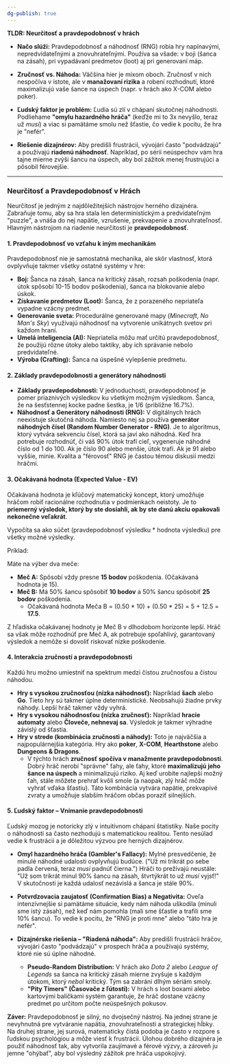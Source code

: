 ```yaml
---
dg-publish: true
---
```

**TLDR: Neurčitosť a pravdepodobnosť v hrách**

- **Načo slúži:** Pravdepodobnosť a náhodnosť (RNG) robia hry napínavými, nepredvídateľnými a znovuhrateľnými. Používa sa všade: v boji (šanca na zásah), pri vypadávaní predmetov (loot) aj pri generovaní máp.
    
- **Zručnosť vs. Náhoda:** Väčšina hier je mixom oboch. Zručnosť v nich nespočíva v istote, ale v **manažovaní rizika** a robení rozhodnutí, ktoré maximalizujú vaše šance na úspech (napr. v hrách ako X-COM alebo poker).
    
- **Ľudský faktor je problém:** Ľudia sú zlí v chápaní skutočnej náhodnosti. Podliehame **"omylu hazardného hráča"** (keďže mi to 3x nevyšlo, teraz už _musí_) a viac si pamätáme smolu než šťastie, čo vedie k pocitu, že hra je "nefér".
    
- **Riešenie dizajnérov:** Aby predišli frustrácii, vývojári často "podvádzajú" a používajú **riadenú náhodnosť**. Napríklad, po sérii neúspechov vám hra tajne mierne zvýši šancu na úspech, aby bol zážitok menej frustrujúci a pôsobil férovejšie.

---

### **Neurčitosť a Pravdepodobnosť v Hrách**

Neurčitosť je jedným z najdôležitejších nástrojov herného dizajnéra. Zabraňuje tomu, aby sa hra stala len deterministickým a predvídateľným "puzzle", a vnáša do nej napätie, vzrušenie, prekvapenie a znovuhrateľnosť. Hlavným nástrojom na riadenie neurčitosti je **pravdepodobnosť**.

#### **1. Pravdepodobnosť vo vzťahu k iným mechanikám**

Pravdepodobnosť nie je samostatná mechanika, ale skôr vlastnosť, ktorá ovplyvňuje takmer všetky ostatné systémy v hre:

- **Boj:** Šanca na zásah, šanca na kritický zásah, rozsah poškodenia (napr. útok spôsobí 10-15 bodov poškodenia), šanca na blokovanie alebo úskok.
- **Získavanie predmetov (Loot):** Šanca, že z porazeného nepriateľa vypadne vzácny predmet.
- **Generovanie sveta:** Procedurálne generované mapy (_Minecraft_, _No Man's Sky_) využívajú náhodnosť na vytvorenie unikátnych svetov pri každom hraní.
- **Umelá inteligencia (AI):** Nepriatelia môžu mať určitú pravdepodobnosť, že použijú rôzne útoky alebo taktiky, aby ich správanie nebolo predvídateľné.
- **Výroba (Crafting):** Šanca na úspešné vylepšenie predmetu.

#### **2. Základy pravdepodobnosti a generátory náhodnosti**

- **Základy pravdepodobnosti:** V jednoduchosti, pravdepodobnosť je pomer priaznivých výsledkov ku všetkým možným výsledkom. Šanca, že na šesťstennej kocke padne šestka, je 1/6 (približne 16.7%).
- **Náhodnosť a Generátory náhodnosti (RNG):** V digitálnych hrách neexistuje skutočná náhoda. Namiesto nej sa používa **generátor náhodných čísel (Random Number Generator - RNG)**. Je to algoritmus, ktorý vytvára sekvenciu čísel, ktorá sa javí ako náhodná. Keď hra potrebuje rozhodnúť, či váš 90% útok trafí cieľ, vygeneruje náhodné číslo od 1 do 100. Ak je číslo 90 alebo menšie, útok trafí. Ak je 91 alebo vyššie, minie. Kvalita a "férovosť" RNG je častou témou diskusií medzi hráčmi.

#### **3. Očakávaná hodnota (Expected Value - EV)**

Očakávaná hodnota je kľúčový matematický koncept, ktorý umožňuje hráčom robiť racionálne rozhodnutia v podmienkach neistoty. Je to **priemerný výsledok, ktorý by ste dosiahli, ak by ste danú akciu opakovali nekonečne veľakrát**.

Vypočíta sa ako súčet (pravdepodobnosť výsledku * hodnota výsledku) pre všetky možné výsledky.

Príklad:

Máte na výber dva meče:

- **Meč A:** Spôsobí vždy presne **15 bodov** poškodenia. (Očakávaná hodnota je 15).
- **Meč B:** Má 50% šancu spôsobiť **10 bodov** a 50% šancu spôsobiť **25 bodov** poškodenia.
    - Očakávaná hodnota Meča B = (0.50 * 10) + (0.50 * 25) = 5 + 12.5 = **17.5**.

Z hľadiska očakávanej hodnoty je Meč B v dlhodobom horizonte lepší. Hráč sa však môže rozhodnúť pre Meč A, ak potrebuje spoľahlivý, garantovaný výsledok a nemôže si dovoliť riskovať nízke poškodenie.
#### **4. Interakcia zručností a pravdepodobnosti**

Každú hru možno umiestniť na spektrum medzi čistou zručnosťou a čistou náhodou.

- **Hry s vysokou zručnosťou (nízka náhodnosť):** Napríklad **šach** alebo **Go**. Tieto hry sú takmer úplne deterministické. Neobsahujú žiadne prvky náhody. Lepší hráč takmer vždy vyhrá.
- **Hry s vysokou náhodnosťou (nízka zručnosť):** Napríklad **hracie automaty** alebo **Človeče, nehnevaj sa**. Výsledok je takmer výhradne závislý od šťastia.
- **Hry v strede (kombinácia zručnosti a náhody):** Toto je najväčšia a najpopulárnejšia kategória. Hry ako **poker**, **X-COM**, **Hearthstone** alebo **Dungeons & Dragons**.
    - V týchto hrách **zručnosť spočíva v manažmente pravdepodobnosti**. Dobrý hráč nerobí "správne" ťahy, ale ťahy, ktoré **maximalizujú jeho šance na úspech** a minimalizujú riziko. Aj keď urobíte najlepší možný ťah, stále môžete prehrať kvôli smole (a naopak, zlý hráč môže vyhrať vďaka šťastiu). Táto kombinácia vytvára napätie, prekvapivé zvraty a umožňuje slabším hráčom občas poraziť silnejších.

#### **5. Ľudský faktor – Vnímanie pravdepodobnosti**

Ľudský mozog je notoricky zlý v intuitívnom chápaní štatistiky. Naše pocity o náhodnosti sa často nezhodujú s matematickou realitou. Tento nesúlad vedie k frustrácii a je dôležitou výzvou pre herných dizajnérov.

- **Omyl hazardného hráča (Gambler's Fallacy):** Mylné presvedčenie, že minulé náhodné udalosti ovplyvňujú budúce. ("Už mi trikrát po sebe padla červená, teraz _musí_ padnúť čierna.") Hráči to prežívajú neustále: "Už som trikrát minul 90% šancu na zásah, štvrtýkrát to už _musí_ vyjsť!" V skutočnosti je každá udalosť nezávislá a šanca je stále 90%.
    
- **Potvrdzovacia zaujatosť (Confirmation Bias) a Negativita:** Oveľa intenzívnejšie si pamätáme situácie, kedy nám náhoda uškodila (minuli sme istý zásah), než keď nám pomohla (mali sme šťastie a trafili sme 10% šancu). To vedie k pocitu, že "RNG je proti mne" alebo "táto hra je nefér".
    
- **Dizajnérske riešenia – "Riadená náhoda":** Aby predišli frustrácii hráčov, vývojári často "podvádzajú" v prospech hráča a používajú systémy, ktoré nie sú úplne náhodné.
    
    - **Pseudo-Random Distribution:** V hrách ako _Dota 2_ alebo _League of Legends_ sa šanca na kritický zásah mierne zvyšuje s každým útokom, ktorý _nebol_ kritický. Tým sa zabráni dlhým sériám smoly.
    - **"Pity Timers" (Časovače z ľútosti):** V hrách s loot boxami alebo kartovými balíčkami systém garantuje, že hráč dostane vzácny predmet po určitom počte neúspešných pokusov.

**Záver:** Pravdepodobnosť je silný, no dvojsečný nástroj. Na jednej strane je nevyhnutná pre vytváranie napätia, znovuhrateľnosti a strategickej hĺbky. Na druhej strane, jej surová, matematicky čistá podoba je často v rozpore s ľudskou psychológiou a môže viesť k frustrácii. Úlohou dobrého dizajnéra je použiť náhodnosť tak, aby vytvorila zaujímavé a férové výzvy, a zároveň ju jemne "ohýbať", aby bol výsledný zážitok pre hráča uspokojivý.
